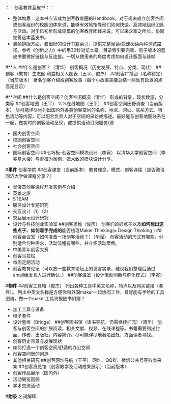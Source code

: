 ：：创客教育蓝皮书：：
- 整体构思：这本书应该成为创客教育圈的Handbook，对于尚未成立创客空间或创客组织的校园团体来说，能够有效地指导他们如何快速、高效地组织团队与活动。对于已初步形成规模的创客教育团体来说，可以采众家之所长，协同完善这本蓝皮书。
- 装帧排版方面，要很好的设计书籍索引，提供完整阅读/快速阅读两种浏览路径。参考《创新之力》中的用30秒浏览本章。目录索引要完善，电子版本的蓝皮书要做好链接与反连接。一切从使用者的角度考虑如何设计版面与装帧

#**人
##什么是创客？（清华）
创客概况（历史发展、特点、分类、现状）
##创客（教育）生态圈
利益相关人图表（王平、俊杰）
##创客广播台（名称待定）（当前版本）
著名创客介绍或创客故事（每个小故事需要总结一两处有启发的点高亮显示）

#**空间
##什么是创客空间？创客空间概况（清华）
形成的背景，现状数量，分类等
##创客地图（王平）
%%在线地图（王平）
##创客空间田野调查（当前版本）
尽可能详尽地列出国内外各类创客空间的名称、地点、网址、联系方式、特色活动等内容，可以配合负责人对于空间的采访或描述。最好能与创客地图联系在一起，做实时的创客活动呈现，或提供活动订阅服务/源
- 国内创客空间
- 校园创客空间
- 社会创客空间
- 国际创客空间
##七巧板-创客空间模块设计（李寅）
以清华大学创客空间（李兆基大楼）与青橙为案例，做大致的模块设计分享。

#**事件** 
创客学院
##创客课堂（当前版本）
教育理念、模式、创客课程（是否邀请同济大学做课程分享？）
- 吴俊杰创客课程开发实例与介绍
- 英雄之旅
- STEAM
- 服务设计专题研究
- 交互设计（1）（2）
- 交互展示设计研究
- 设计与科技创业实验室
##创客思维（俊杰）
创客们的好点子以及**如何想出这些点子、如何着手完成的**能否梳理Maker Thinking(≈ Design Thinking )
##创客会议室（如何准备一场创客活动？）（毕滢）
创客活动的形式有哪些，分别适合何种需求，活动流程有哪些，并介绍活动案例。
- 中美青年创客大赛
- 创客马拉松
- 每周定期活动
- 创客教育论坛（可以放一些教育论坛上的发言实录，建议我们整理后通过email给发言人进行确认。）
##创客温室（设计驱动创新与孵化模式）（李寅）

#**物件**
##创客工具箱（俊杰）
列出各种工具中英文名称，特点以及购买链接（套件）。
列出中英文名称是方便你和外国maker一起协同工作，最好能有手绘的工具图谱，做一个maker工具海报随书附赠？
- 加工工具与设备
- 电子套件
- 设计思维（Bridge）
##创客图书馆（读书导航，仍需继续扩充）（清华）
创客与创客空间的扩展阅读，相关文献、视频、在线课程等。书籍需要列出封面、作者、出版社，内容简介。尽可能详尽地著名出处，方面读者寻找。
- 创客历史背景与发展现状
- 如何打造一个创客空间/舒适的办公空间
- 创客空间里的创造
- 其他相关研究
##创客网址导航（王平）
网址、QQ群、微信公共号等各类采集
##创客展览馆（创客教学及活动成果展示）（当前版本）
- 创客作品展示（国内外）
- 活动展览回顾
- 学术交流活动

#**附录**
名词解释
















